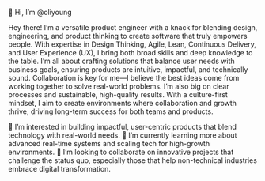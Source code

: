 👋 Hi, I’m @oliyoung

Hey there! I’m a versatile product engineer with a knack for blending design, engineering, and product thinking to create software that truly empowers people. With expertise in Design Thinking, Agile, Lean, Continuous Delivery, and User Experience (UX), I bring both broad skills and deep knowledge to the table. I’m all about crafting solutions that balance user needs with business goals, ensuring products are intuitive, impactful, and technically sound. Collaboration is key for me—I believe the best ideas come from working together to solve real-world problems. I’m also big on clear processes and sustainable, high-quality results. With a culture-first mindset, I aim to create environments where collaboration and growth thrive, driving long-term success for both teams and products.


👀 I’m interested in building impactful, user-centric products that blend technology with real-world needs.
🌱 I’m currently learning more about advanced real-time systems and scaling tech for high-growth environments.
💞️ I’m looking to collaborate on innovative projects that challenge the status quo, especially those that help non-technical industries embrace digital transformation.
